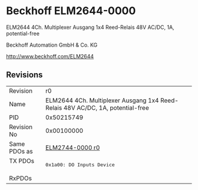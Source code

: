 # Beckhoff ELM2644-0000

ELM2644 4Ch. Multiplexer Ausgang 1x4 Reed-Relais 48V AC/DC, 1A, potential-free

Beckhoff Automation GmbH & Co. KG

http://www.beckhoff.com/ELM2644

## Revisions
<table>
<tr >
<td>Revision</td>
<td>r0</td>
</tr>
<tr >
<td>Name</td>
<td>ELM2644 4Ch. Multiplexer Ausgang 1x4 Reed-Relais 48V AC/DC, 1A, potential-free</td>
</tr>
<tr >
<td>PID</td>
<td>0x50215749</td>
</tr>
<tr >
<td>Revision No</td>
<td>0x00100000</td>
</tr>
<tr >
<td>Same PDOs as</td>
<td><a href="ELM2744-0000">ELM2744-0000 r0</a></td>
</tr>
<tr class="txpdo pdosection">
<td rowspan=1 valign=top>TX PDOs</td>
<td><pre>0x1a00: DO Inputs Device</pre></td>
<td></td>
</tr>
<tr >
<td>RxPDOs</td>
<td></td>
</tr>
</table>
